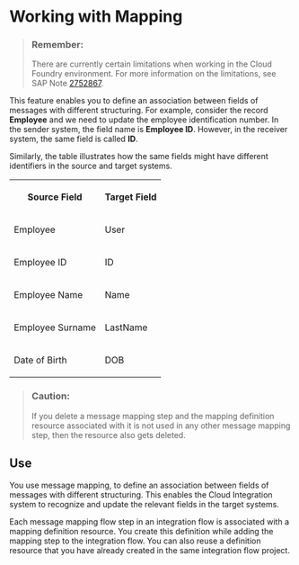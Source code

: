 <!-- loio68d816a062484e13b5ae72ece1044e79 -->

# Working with Mapping

> ### Remember:  
> There are currently certain limitations when working in the Cloud Foundry environment. For more information on the limitations, see SAP Note [2752867](https://launchpad.support.sap.com/#/notes/2752867).

This feature enables you to define an association between fields of messages with different structuring. For example, consider the record **Employee** and we need to update the employee identification number. In the sender system, the field name is **Employee ID**. However, in the receiver system, the same field is called **ID**.

Similarly, the table illustrates how the same fields might have different identifiers in the source and target systems.

<a name="loio68d816a062484e13b5ae72ece1044e79__table_ow1_mkl_3cb"/>


<table>
<tr>
<th valign="top">

Source Field



</th>
<th valign="top">

Target Field



</th>
</tr>
<tr>
<td valign="top">

Employee



</td>
<td valign="top">

User



</td>
</tr>
<tr>
<td valign="top">

Employee ID



</td>
<td valign="top">

ID



</td>
</tr>
<tr>
<td valign="top">

Employee Name



</td>
<td valign="top">

Name



</td>
</tr>
<tr>
<td valign="top">

Employee Surname



</td>
<td valign="top">

LastName



</td>
</tr>
<tr>
<td valign="top">

Date of Birth



</td>
<td valign="top">

DOB



</td>
</tr>
</table>

> ### Caution:  
> If you delete a message mapping step and the mapping definition resource associated with it is not used in any other message mapping step, then the resource also gets deleted.



<a name="loio68d816a062484e13b5ae72ece1044e79__section_pfdb_ms3_222_sfb"/>

## Use

You use message mapping, to define an association between fields of messages with different structuring. This enables the Cloud Integration system to recognize and update the relevant fields in the target systems.

Each message mapping flow step in an integration flow is associated with a mapping definition resource. You create this definition while adding the mapping step to the integration flow. You can also reuse a definition resource that you have already created in the same integration flow project.

